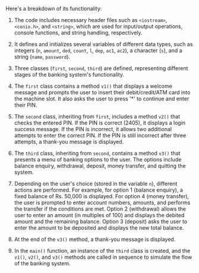 Here's a breakdown of its functionality:

1. The code includes necessary header files such as `<iostream>`, `<conio.h>`, and `<string>`, which are used for input/output operations, console functions, and string handling, respectively.

2. It defines and initializes several variables of different data types, such as integers (`n`, `amount`, `ded`, `count`, `l`, `dep`, `ac1`, `ac2`), a character (`s`), and a string (`name`, `password`).

3. Three classes (`first`, `second`, `third`) are defined, representing different stages of the banking system's functionality.

4. The `first` class contains a method `v1()` that displays a welcome message and prompts the user to insert their debit/credit/ATM card into the machine slot. It also asks the user to press '*' to continue and enter their PIN.

5. The `second` class, inheriting from `first`, includes a method `v2()` that checks the entered PIN. If the PIN is correct (2405), it displays a login success message. If the PIN is incorrect, it allows two additional attempts to enter the correct PIN. If the PIN is still incorrect after three attempts, a thank-you message is displayed.

6. The `third` class, inheriting from `second`, contains a method `v3()` that presents a menu of banking options to the user. The options include balance enquiry, withdrawal, deposit, money transfer, and quitting the system.

7. Depending on the user's choice (stored in the variable `n`), different actions are performed. For example, for option 1 (balance enquiry), a fixed balance of Rs. 50,000 is displayed. For option 4 (money transfer), the user is prompted to enter account numbers, amounts, and performs the transfer if the conditions are met. Option 2 (withdrawal) allows the user to enter an amount (in multiples of 100) and displays the debited amount and the remaining balance. Option 3 (deposit) asks the user to enter the amount to be deposited and displays the new total balance.

8. At the end of the `v3()` method, a thank-you message is displayed.

9. In the `main()` function, an instance of the `third` class is created, and the `v1()`, `v2()`, and `v3()` methods are called in sequence to simulate the flow of the banking system.

